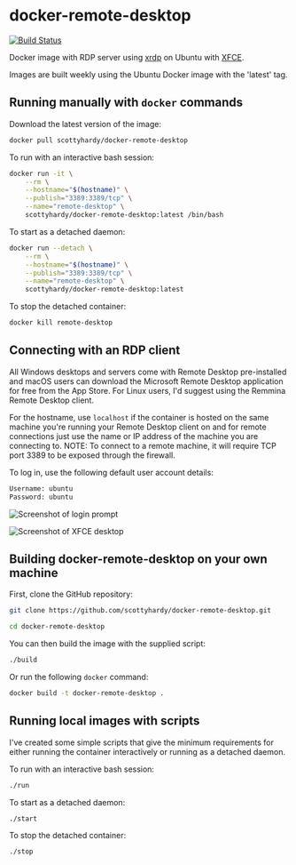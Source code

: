 # docker-remote-desktop

[![Build Status](https://travis-ci.com/scottyhardy/docker-remote-desktop.svg?branch=master)](https://travis-ci.com/scottyhardy/docker-remote-desktop)

Docker image with RDP server using [xrdp](http://xrdp.org) on Ubuntu with [XFCE](https://xfce.org).

Images are built weekly using the Ubuntu Docker image with the 'latest' tag.

## Running manually with `docker` commands

Download the latest version of the image:

```bash
docker pull scottyhardy/docker-remote-desktop
```

To run with an interactive bash session:

```bash
docker run -it \
    --rm \
    --hostname="$(hostname)" \
    --publish="3389:3389/tcp" \
    --name="remote-desktop" \
    scottyhardy/docker-remote-desktop:latest /bin/bash
```

To start as a detached daemon:

```bash
docker run --detach \
    --rm \
    --hostname="$(hostname)" \
    --publish="3389:3389/tcp" \
    --name="remote-desktop" \
    scottyhardy/docker-remote-desktop:latest
```

To stop the detached container:

```bash
docker kill remote-desktop
```

## Connecting with an RDP client

All Windows desktops and servers come with Remote Desktop pre-installed and macOS users can download the Microsoft Remote Desktop application for free from the App Store.  For Linux users, I'd suggest using the Remmina Remote Desktop client.

For the hostname, use `localhost` if the container is hosted on the same machine you're running your Remote Desktop client on and for remote connections just use the name or IP address of the machine you are connecting to.
NOTE: To connect to a remote machine, it will require TCP port 3389 to be exposed through the firewall.

To log in, use the following default user account details:

```bash
Username: ubuntu
Password: ubuntu
```

![Screenshot of login prompt](https://raw.githubusercontent.com/scottyhardy/docker-remote-desktop/master/screenshot_1.png)

![Screenshot of XFCE desktop](https://raw.githubusercontent.com/scottyhardy/docker-remote-desktop/master/screenshot_2.png)

## Building docker-remote-desktop on your own machine

First, clone the GitHub repository:

```bash
git clone https://github.com/scottyhardy/docker-remote-desktop.git

cd docker-remote-desktop
```

You can then build the image with the supplied script:

```bash
./build
```

Or run the following `docker` command:

```bash
docker build -t docker-remote-desktop .
```

## Running local images with scripts

I've created some simple scripts that give the minimum requirements for either running the container interactively or running as a detached daemon.

To run with an interactive bash session:

```bash
./run
```

To start as a detached daemon:

```bash
./start
```

To stop the detached container:

```bash
./stop
```
